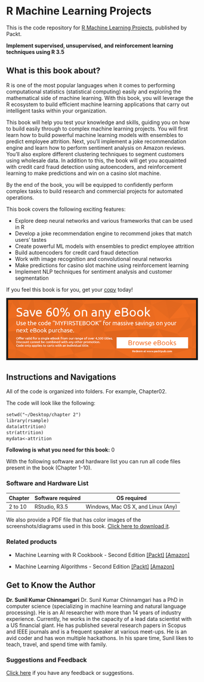 # R Machine Learning Projects

<a href="https://www.packtpub.com/big-data-and-business-intelligence/r-machine-learning-projects"><img src="https://www.packtpub.com/sites/default/files/B12405_cover.png" alt="" height="256px" align="right"></a>

This is the code repository for [R Machine Learning Projects](https://www.amazon.in/Machine-Learning-Projects-unsupervised-reinforcement/dp/1789807948/ref=sr_1_1?ie=UTF8&qid=1548669750&sr=8-1&keywords=r+machine+learning+by+sunil&utm_source=github&utm_medium=repository&utm_campaign=), published by Packt.

**Implement supervised, unsupervised, and reinforcement learning techniques using R 3.5**

## What is this book about?
R is one of the most popular languages when it comes to performing computational statistics (statistical computing) easily and exploring the mathematical side of machine learning. With this book, you will leverage the R ecosystem to build efficient machine learning applications that carry out intelligent tasks within your organization.

This book will help you test your knowledge and skills, guiding you on how to build easily through to complex machine learning projects. You will first learn how to build powerful machine learning models with ensembles to predict employee attrition. Next, you’ll implement a joke recommendation engine and learn how to perform sentiment analysis on Amazon reviews. You’ll also explore different clustering techniques to segment customers using wholesale data. In addition to this, the book will get you acquainted with credit card fraud detection using autoencoders, and reinforcement learning to make predictions and win on a casino slot machine.

By the end of the book, you will be equipped to confidently perform complex tasks to build research and commercial projects for automated operations.

This book covers the following exciting features:

* Explore deep neural networks and various frameworks that can be used in R
* Develop a joke recommendation engine to recommend jokes that match users’ tastes
* Create powerful ML models with ensembles to predict employee attrition
* Build autoencoders for credit card fraud detection
* Work with image recognition and convolutional neural networks 
* Make predictions for casino slot machine using reinforcement learning
* Implement NLP techniques for sentiment analysis and customer segmentation

If you feel this book is for you, get your [copy](https://www.amazon.com/dp/1-789-80794-8) today!

<a href="https://www.packtpub.com/?utm_source=github&utm_medium=banner&utm_campaign=GitHubBanner"><img src="https://raw.githubusercontent.com/PacktPublishing/GitHub/master/GitHub.png" 
alt="https://www.packtpub.com/" border="5" /></a>

## Instructions and Navigations
All of the code is organized into folders. For example, Chapter02.

The code will look like the following:
```
setwd("~/Desktop/chapter 2")
library(rsample)
data(attrition)
str(attrition)
mydata<-attrition
```

**Following is what you need for this book:**
0

With the following software and hardware list you can run all code files present in the book (Chapter 1-10).
### Software and Hardware List
| Chapter | Software required | OS required |
| -------- | ------------------------------------ | ----------------------------------- |
| 2 to 10 | RStudio, R3.5 | Windows, Mac OS X, and Linux (Any) |


We also provide a PDF file that has color images of the screenshots/diagrams used in this book. [Click here to download it](https://www.packtpub.com/sites/default/files/downloads/Bookname_ColorImages.pdf).

### Related products
* Machine Learning with R Cookbook - Second Edition [[Packt]](https://www.packtpub.com/big-data-and-business-intelligence/machine-learning-r-cookbook-second-edition?utm_source=github&utm_medium=repository&utm_campaign=9781787284395 ) [[Amazon]](https://www.amazon.com/dp/1-787-28439-5)

* Machine Learning Algorithms - Second Edition [[Packt]](https://www.packtpub.com/big-data-and-business-intelligence/machine-learning-algorithms-second-edition?utm_source=github&utm_medium=repository&utm_campaign=9781789347999 ) [[Amazon]](https://www.amazon.com/dp/1-789-34799-8)


## Get to Know the Author
**Dr. Sunil Kumar Chinnamgari**
Dr. Sunil Kumar Chinnamgari has a PhD in computer science (specializing in machine learning and natural language processing). He is an AI researcher with more than 14 years of industry experience. Currently, he works in the capacity of a lead data scientist with a US financial giant. He has published several research papers in Scopus and IEEE journals and is a frequent speaker at various meet-ups. He is an avid coder and has won multiple hackathons. In his spare time, Sunil likes to teach, travel, and spend time with family.

### Suggestions and Feedback
[Click here](https://docs.google.com/forms/d/e/1FAIpQLSdy7dATC6QmEL81FIUuymZ0Wy9vH1jHkvpY57OiMeKGqib_Ow/viewform) if you have any feedback or suggestions.


